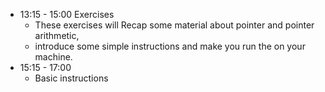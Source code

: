 * 13:15 - 15:00 Exercises
  * These exercises will Recap some material about pointer and pointer arithmetic,
  * introduce some simple instructions and make you run the on your machine.
* 15:15 - 17:00
  * Basic instructions